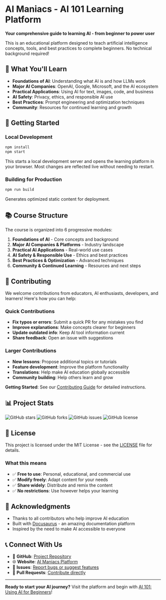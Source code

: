 # AI Maniacs - AI 101 Learning Platform

**Your comprehensive guide to learning AI - from beginner to power user**

This is an educational platform designed to teach artificial intelligence concepts, tools, and best practices to complete beginners. No technical background required!

## 🎯 What You'll Learn

- **Foundations of AI**: Understanding what AI is and how LLMs work
- **Major AI Companies**: OpenAI, Google, Microsoft, and the AI ecosystem
- **Practical Applications**: Using AI for text, images, code, and business
- **AI Safety**: Privacy, ethics, and responsible AI use
- **Best Practices**: Prompt engineering and optimization techniques
- **Community**: Resources for continued learning and growth

## 🚀 Getting Started

### Local Development

```bash
npm install
npm start
```

This starts a local development server and opens the learning platform in your browser. Most changes are reflected live without needing to restart.

### Building for Production

```bash
npm run build
```

Generates optimized static content for deployment.

## 📚 Course Structure

The course is organized into 6 progressive modules:

1. **Foundations of AI** - Core concepts and background
2. **Major AI Companies & Platforms** - Industry landscape
3. **Practical AI Applications** - Real-world use cases
4. **AI Safety & Responsible Use** - Ethics and best practices
5. **Best Practices & Optimization** - Advanced techniques
6. **Community & Continued Learning** - Resources and next steps

## 🤝 Contributing

We welcome contributions from educators, AI enthusiasts, developers, and learners! Here's how you can help:

### Quick Contributions

- **Fix typos or errors**: Submit a quick PR for any mistakes you find
- **Improve explanations**: Make concepts clearer for beginners
- **Update outdated info**: Keep AI tool information current
- **Share feedback**: Open an issue with suggestions

### Larger Contributions

- **New lessons**: Propose additional topics or tutorials
- **Feature development**: Improve the platform functionality
- **Translations**: Help make AI education globally accessible
- **Community building**: Help others learn and grow

**Getting Started**: See our [Contributing Guide](./CONTRIBUTING.md) for detailed instructions.

## 📊 Project Stats

![GitHub stars](https://img.shields.io/github/stars/sethdavis512/ai-maniacs?style=social)
![GitHub forks](https://img.shields.io/github/forks/sethdavis512/ai-maniacs?style=social)
![GitHub issues](https://img.shields.io/github/issues/sethdavis512/ai-maniacs)
![GitHub license](https://img.shields.io/github/license/sethdavis512/ai-maniacs)

## 📄 License

This project is licensed under the MIT License - see the [LICENSE](./LICENSE) file for details.

### What this means

- ✅ **Free to use**: Personal, educational, and commercial use
- ✅ **Modify freely**: Adapt content for your needs
- ✅ **Share widely**: Distribute and remix the content
- ✅ **No restrictions**: Use however helps your learning

## 🙏 Acknowledgments

- Thanks to all contributors who help improve AI education
- Built with [Docusaurus](https://docusaurus.io/) - an amazing documentation platform
- Inspired by the need to make AI accessible to everyone

## 📞 Connect With Us

- 🐙 **GitHub**: [Project Repository](https://github.com/sethdavis512/ai-maniacs)
- 🌐 **Website**: [AI Maniacs Platform](https://sethdavis512.github.io/ai-maniacs/)
- 💬 **Issues**: [Report bugs or suggest features](https://github.com/sethdavis512/ai-maniacs/issues)
- 🔀 **Pull Requests**: [Contribute directly](https://github.com/sethdavis512/ai-maniacs/pulls)

---

**Ready to start your AI journey?** Visit the platform and begin with [AI 101: Using AI for Beginners](./docs/intro.md)!
